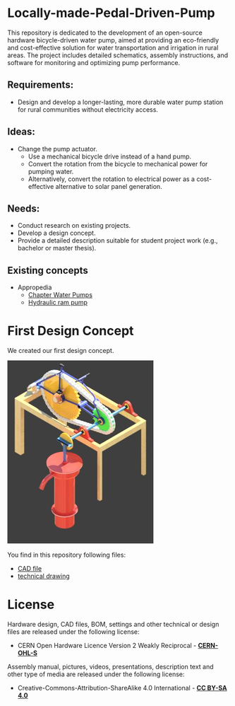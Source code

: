 # Locally-made-Pedal-Driven-Pump
This repository is dedicated to the development of an open-source hardware bicycle-driven water pump, aimed at providing an eco-friendly and cost-effective solution for water transportation and irrigation in rural areas. The project includes detailed schematics, assembly instructions, and software for monitoring and optimizing pump performance.

## Requirements:

- Design and develop a longer-lasting, more durable water pump station for rural communities without electricity access.

## Ideas:
- Change the pump actuator.
  - Use a mechanical bicycle drive instead of a hand pump.
  - Convert the rotation from the bicycle to mechanical power for pumping water.
  - Alternatively, convert the rotation to electrical power as a cost-effective alternative to solar panel generation.

## Needs:
- Conduct research on existing projects.
- Develop a design concept.
- Provide a detailed description suitable for student project work (e.g., bachelor or master thesis).

## Existing concepts
- Appropedia
	- [Chapter Water Pumps](https://www.appropedia.org/Water_pumps)
	- [Hydraulic ram pump](https://www.appropedia.org/Hydraulic_ram_pumps)

 # First Design Concept
 We created our first design concept. 

 ![](Pump%20(Bicycle%20Pump)%20.jpg)
 
 You find in this repository following files:
 - [CAD file](/Pump%20(Bicycle%20Pump)%20.step)
 - [technical drawing](/Pump%20(Bicycle%20Pump)%20Drawing%20.pdf)

 # License
 Hardware design, CAD files, BOM, settings and other technical or design files are released under the following license:

- CERN Open Hardware Licence Version 2 Weakly Reciprocal - **[CERN-OHL-S](LICENSE_CERN_OHL_S_V2.txt)**

Assembly manual, pictures, videos, presentations, description text and other type of media are released under the following license:

- Creative-Commons-Attribution-ShareAlike 4.0 International - **[CC BY-SA 4.0](LICENSE_CC_BY_SA_4.0.txt)**

